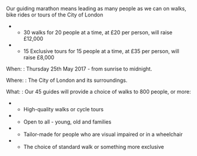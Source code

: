 
   Our guiding marathon means leading as many people as we can on walks, bike rides or tours of the City of London

   * - 30 walks for 20 people at a time, at £20 per person, will raise £12,000
   * - 15 Exclusive tours for 15 people at a time, at £35 per person, will raise £8,000

When:
: Thursday 25th May 2017 - from sunrise to midnight.

Where:
: The City of London and its surroundings.

What:
: Our 45 guides will provide a choice of walks to 800 people, or more:
<!-- bogus -->
* - High-quality walks or cycle tours
* - Open to all - young, old and families
* - Tailor-made for people who are visual impaired or in a wheelchair
* - The choice of standard walk or something more exclusive
